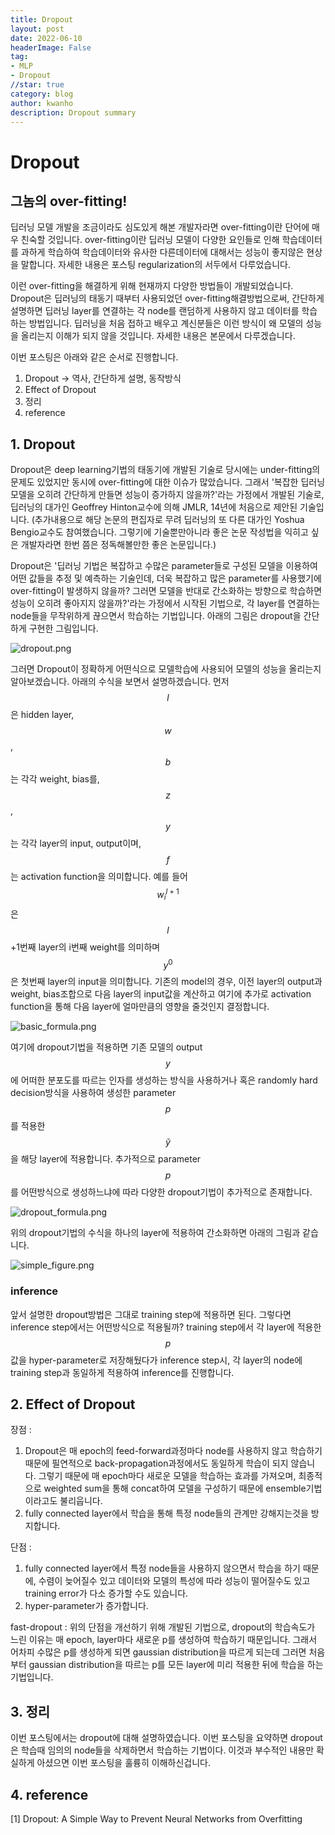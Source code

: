 ```yaml
---
title: Dropout
layout: post
date: 2022-06-10
headerImage: False
tag:
- MLP
- Dropout
//star: true
category: blog
author: kwanho
description: Dropout summary
---
```


# Dropout
## 그놈의 over-fitting!

딥러닝 모델 개발을 조금이라도 심도있게 해본 개발자라면 over-fitting이란 단어에 매우 친숙할 것입니다. over-fitting이란 딥러닝 모델이 다양한 요인들로 인해 학습데이터를 과하게 학습하여 학습데이터와 유사한 다른데이터에 대해서는 성능이 좋지않은 현상을 말합니다. 자세한 내용은 포스팅 regularization의 서두에서 다루었습니다.

이런 over-fitting을 해결하게 위해 현재까지 다양한 방법들이 개발되었습니다. Dropout은 딥러닝의 태동기 때부터 사용되었던 over-fitting해결방법으로써, 간단하게 설명하면 딥러닝 layer를 연결하는 각 node를 랜덤하게 사용하지 않고 데이터를 학습하는 방법입니다. 딥러닝을 처음 접하고 배우고 계신분들은 이런 방식이 왜 모델의 성능을 올리는지 이해가 되지 않을 것입니다. 자세한 내용은 본문에서 다루겠습니다.

이번 포스팅은 아래와 같은 순서로 진행합니다.
1. Dropout -> 역사, 간단하게 설명, 동작방식
2. Effect of Dropout 
3. 정리
4. reference

## 1. Dropout
Dropout은 deep learning기법의 태동기에 개발된 기술로 당시에는 under-fitting의 문제도 있었지만 동시에 over-fitting에 대한 이슈가 많았습니다. 그래서 '복잡한 딥러닝 모델을 오히려 간단하게 만들면 성능이 증가하지 않을까?'라는 가정에서 개발된 기술로, 딥러닝의 대가인 Geoffrey Hinton교수에 의해 JMLR, 14년에 처음으로 제안된 기술입니다. (추가내용으로 해당 논문의 편집자로 무려 딥러닝의 또 다른 대가인 Yoshua Bengio교수도 참여했습니다. 그렇기에 기술뿐만아니라 좋은 논문 작성법을 익히고 싶은 개발자라면 한번 쯤은 정독해볼만한 좋은 논문입니다.)

Dropout은 '딥러닝 기법은 복잡하고 수많은 parameter들로 구성된 모델을 이용하여 어떤 값들을 추정 및 예측하는 기술인데, 더욱 복잡하고 많은 parameter를 사용했기에 over-fitting이 발생하지 않을까? 그러면 모델을 반대로 간소화하는 방향으로 학습하면 성능이 오히려 좋아지지 않을까?'라는 가정에서 시작된 기법으로, 각 layer를 연결하는 node들을 무작위하게 끊으면서 학습하는 기법입니다. 아래의 그림은 dropout을 간단하게 구현한 그림입니다.

![dropout.png](/assets/images/Dropout/dropout.png)

그러면 Dropout이 정확하게 어떤식으로 모델학습에 사용되어 모델의 성능을 올리는지 알아보겠습니다.
아래의 수식을 보면서 설명하겠습니다.
먼저 $$l$$은 hidden layer, $$w$$, $$b$$는 각각 weight, bias를, $$z$$, $$y$$는 각각 layer의 input, output이며, $$f$$는 activation function을 의미합니다. 예를 들어 $$w_i^{l+1}$$은 $$l$$+1번째 layer의 i번째 weight를 의미하며 $$y^0$$은 첫번째 layer의 input을 의미합니다. 기존의 model의 경우, 이전 layer의 output과 weight, bias조합으로 다음 layer의 input값을 계산하고 여기에 추가로 activation function을 통해 다음 layer에 얼마만큼의 영향을 줄것인지 결정합니다.

![basic_formula.png](/assets/images/Dropout/basic_NN_formula.png)

여기에 dropout기법을 적용하면 기존 모델의 output $$y$$에 어떠한 분포도를 따르는 인자를 생성하는 방식을 사용하거나 혹은 randomly hard decision방식을 사용하여 생성한 parameter $$p$$를 적용한 $$\widetilde{y}$$을 해당 layer에 적용합니다. 추가적으로 parameter $$p$$를 어떤방식으로 생성하느냐에 따라 다양한 dropout기법이 추가적으로 존재합니다.

![dropout_formula.png](/assets/images/Dropout/dropout_NN_formula.png)

위의 dropout기법의 수식을 하나의 layer에 적용하여 간소화하면 아래의 그림과 같습니다.

![simple_figure.png](/assets/images/Dropout/simple_figure.png)


### inference
앞서 설명한 dropout방법은 그대로 training step에 적용하면 된다. 그렇다면 inference step에서는 어떤방식으로 적용될까?
training step에서 각 layer에 적용한 $$p$$값을 hyper-parameter로 저장해뒀다가 inference step시, 각 layer의 node에 training step과 동일하게 적용하여 inference를 진행합니다.


## 2. Effect of Dropout
장점 : 
1. Dropout은 매 epoch의 feed-forward과정마다 node를 사용하지 않고 학습하기 때문에 필연적으로 back-propagation과정에서도 동일하게 학습이 되지 않습니다. 그렇기 때문에 매 epoch마다 새로운 모델을 학습하는 효과를 가져오며, 최종적으로 weighted sum을 통해 concat하여 모델을 구성하기 때문에 ensemble기법이라고도 불리웁니다.
2. fully connected layer에서 학습을 통해 특정 node들의 관계만 강해지는것을 방지합니다.

단점 :
1. fully connected layer에서 특정 node들을 사용하지 않으면서 학습을 하기 때문에, 수렴이 늦어질수 있고 데이터와 모델의 특성에 따라 성능이 떨어질수도 있고 training error가 다소 증가할 수도 있습니다.
2. hyper-parameter가 증가합니다.

fast-dropout : 위의 단점을 개선하기 위해 개발된 기법으로, dropout의 학습속도가 느린 이유는 매 epoch, layer마다 새로운 p를 생성하여 학습하기 때문입니다. 그래서 어차피 수많은 p를 생성하게 되면 gaussian distribution을 따르게 되는데 그러면 처음부터 gaussian distribution을 따르는 p를 모든 layer에 미리 적용한 뒤에 학습을 하는 기법입니다.

## 3. 정리

이번 포스팅에서는 dropout에 대해 설명하였습니다. 이번 포스팅을 요약하면 dropout은 학습때 임의의 node들을 삭제하면서 학습하는 기법이다. 이것과 부수적인 내용만 확실하게 아셨으면 이번 포스팅을 훌륭히 이해하신겁니다.


## 4. reference
[1] Dropout: A Simple Way to Prevent Neural Networks from Overfitting

<script type="text/javascript" async src="https://cdn.mathjax.org/mathjax/latest/MathJax.js?config=TeX-MML-AM_CHTML"> </script>

<!-- Global site tag (gtag.js) - Google Analytics -->
<script async src="https://www.googletagmanager.com/gtag/js?id=UA-103074382-1"></script>
<script>
  window.dataLayer = window.dataLayer || [];
  function gtag(){dataLayer.push(arguments);}
  gtag('js', new Date());

  gtag('config', 'UA-103074382-1');
</script>
